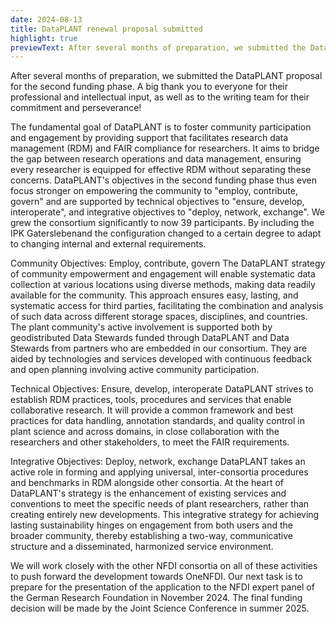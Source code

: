 ```yaml
---
date: 2024-08-13
title: DataPLANT renewal proposal submitted
highlight: true
previewText: After several months of preparation, we submitted the DataPLANT proposal for the second funding phase. A big thank you to everyone for their professional and intellectual input, as well as to the writing team for their commitment and perseverance! The fundamental goal of DataPLANT is to foster community participation and engagement by providing support that facilitates research data management (RDM) and FAIR compliance for researchers. It aims to bridge the gap...
---
```

After several months of preparation, we submitted the DataPLANT proposal for the second funding phase. A big thank you to everyone for their professional and intellectual input, as well as to the writing team for their commitment and perseverance!

The fundamental goal of DataPLANT is to foster community participation and engagement by providing support that facilitates research data management (RDM) and FAIR compliance for researchers. It aims to bridge the gap between research operations and data management, ensuring every researcher is equipped for effective RDM without separating these concerns. DataPLANT's objectives in the second funding phase thus even focus stronger on empowering the community to "employ, contribute, govern" and are supported by technical objectives to "ensure, develop, interoperate", and integrative objectives to "deploy, network, exchange". We grew the consortium significantly to now 39 participants. By including the IPK Gaterslebenand the configuration changed to a certain degree to adapt to changing internal and external requirements. 

Community Objectives: Employ, contribute, govern
The DataPLANT strategy of community empowerment and engagement will enable systematic data collection at various locations using diverse methods, making data readily available for the community. This approach ensures easy, lasting, and systematic access for third parties, facilitating the combination and analysis of such data across different storage spaces, disciplines, and countries. The plant community's active involvement is supported both by geodistributed Data Stewards funded through DataPLANT and Data Stewards from partners who are embedded in our consortium. They are aided by technologies and services developed with continuous feedback and open planning involving active community participation. 

Technical Objectives: Ensure, develop, interoperate
DataPLANT strives to establish RDM practices, tools, procedures and services that enable collaborative research. It will provide a common framework and best practices for data handling, annotation standards, and quality control in plant science and across domains, in close collaboration with the researchers and other stakeholders, to meet the FAIR requirements.

Integrative Objectives: Deploy, network, exchange
DataPLANT takes an active role in forming and applying universal, inter-consortia procedures and benchmarks in RDM alongside other consortia. At the heart of DataPLANT's strategy is the enhancement of existing services and conventions to meet the specific needs of plant researchers, rather than creating entirely new developments. This integrative strategy for achieving lasting sustainability hinges on engagement from both users and the broader community, thereby establishing a two-way, communicative structure and a disseminated, harmonized service environment.

We will work closely with the other NFDI consortia on all of these activities to push forward the development towards OneNFDI. Our next task is to prepare for the presentation of the application to the NFDI expert panel of the German Research Foundation in November 2024. The final funding decision will be made by the Joint Science Conference in summer 2025.
